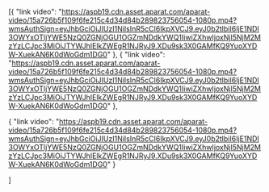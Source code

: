 [{
    "link video": "https://aspb19.cdn.asset.aparat.com/aparat-video/15a726b5f109f6fe215c4d34d84b289823756054-1080p.mp4?wmsAuthSign=eyJhbGciOiJIUzI1NiIsInR5cCI6IkpXVCJ9.eyJ0b2tlbiI6IjE1NDI3OWYxOTljYWE5NzQ0ZGNjOGU1OGZmNDdkYWQ1IiwiZXhwIjoxNjI5NjM2MzYzLCJpc3MiOiJTYWJhIElkZWEgR1NJRyJ9.XDu9sk3X0GAMfKQ9YuoXYDW-XuekAN6K0dWoGdm1DG0"
  },
{
    "link video": "https://aspb19.cdn.asset.aparat.com/aparat-video/15a726b5f109f6fe215c4d34d84b289823756054-1080p.mp4?wmsAuthSign=eyJhbGciOiJIUzI1NiIsInR5cCI6IkpXVCJ9.eyJ0b2tlbiI6IjE1NDI3OWYxOTljYWE5NzQ0ZGNjOGU1OGZmNDdkYWQ1IiwiZXhwIjoxNjI5NjM2MzYzLCJpc3MiOiJTYWJhIElkZWEgR1NJRyJ9.XDu9sk3X0GAMfKQ9YuoXYDW-XuekAN6K0dWoGdm1DG0"
  },

{
    "link video": "https://aspb19.cdn.asset.aparat.com/aparat-video/15a726b5f109f6fe215c4d34d84b289823756054-1080p.mp4?wmsAuthSign=eyJhbGciOiJIUzI1NiIsInR5cCI6IkpXVCJ9.eyJ0b2tlbiI6IjE1NDI3OWYxOTljYWE5NzQ0ZGNjOGU1OGZmNDdkYWQ1IiwiZXhwIjoxNjI5NjM2MzYzLCJpc3MiOiJTYWJhIElkZWEgR1NJRyJ9.XDu9sk3X0GAMfKQ9YuoXYDW-XuekAN6K0dWoGdm1DG0"
  }

]
